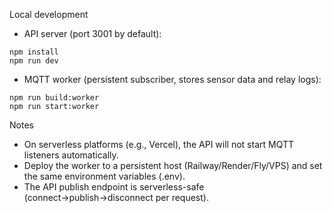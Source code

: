 Local development

- API server (port 3001 by default):

```
npm install
npm run dev
```

- MQTT worker (persistent subscriber, stores sensor data and relay logs):

```
npm run build:worker
npm run start:worker
```

Notes

- On serverless platforms (e.g., Vercel), the API will not start MQTT listeners automatically.
- Deploy the worker to a persistent host (Railway/Render/Fly/VPS) and set the same environment variables (.env).
- The API publish endpoint is serverless-safe (connect→publish→disconnect per request).
